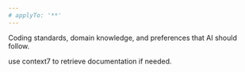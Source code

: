 ```yaml
---
# applyTo: '**'
---
```

Coding standards, domain knowledge, and preferences that AI should follow.

use context7 to retrieve documentation if needed.
